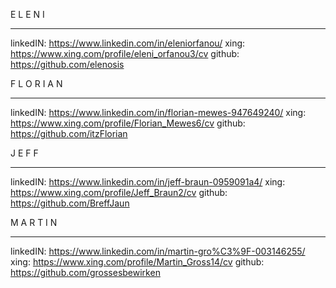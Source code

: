 E L E N I
- - - -  - - - - - - - - - 
linkedIN:
https://www.linkedin.com/in/eleniorfanou/
xing:
https://www.xing.com/profile/eleni_orfanou3/cv
github:
https://github.com/elenosis




F L O R I A N
- - - -  - - - - - - - - - 
linkedIN:
https://www.linkedin.com/in/florian-mewes-947649240/
xing:
https://www.xing.com/profile/Florian_Mewes6/cv
github:
https://github.com/itzFlorian




J E F F
- - - -  - - - - - - - - - 
linkedIN:
https://www.linkedin.com/in/jeff-braun-0959091a4/
xing:
https://www.xing.com/profile/Jeff_Braun2/cv
github:
https://github.com/BreffJaun




M A R T I N
- - - -  - - - - - - - - - 
linkedIN:
https://www.linkedin.com/in/martin-gro%C3%9F-003146255/
xing:
https://www.xing.com/profile/Martin_Gross14/cv
github:
https://github.com/grossesbewirken